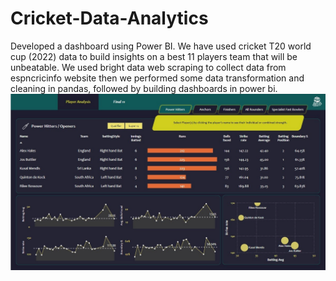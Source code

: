 # Cricket-Data-Analytics
Developed a dashboard using Power BI. 
We have used cricket T20 world cup (2022) data to build insights on a best 11 players team that will be unbeatable. We used bright data web scraping to collect data from espncricinfo website then we performed some data transformation and cleaning in pandas, followed by building dashboards in power bi.
![Image Alt Text](Final-Dashboard.png)

